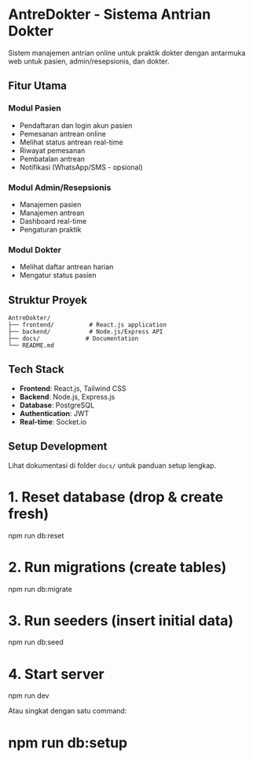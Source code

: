 # AntreDokter - Sistema Antrian Dokter

Sistem manajemen antrian online untuk praktik dokter dengan antarmuka web untuk pasien, admin/resepsionis, dan dokter.

## Fitur Utama

### Modul Pasien
- Pendaftaran dan login akun pasien
- Pemesanan antrean online
- Melihat status antrean real-time
- Riwayat pemesanan
- Pembatalan antrean
- Notifikasi (WhatsApp/SMS - opsional)

### Modul Admin/Resepsionis
- Manajemen pasien
- Manajemen antrean
- Dashboard real-time
- Pengaturan praktik

### Modul Dokter
- Melihat daftar antrean harian
- Mengatur status pasien

## Struktur Proyek

```
AntreDokter/
├── frontend/          # React.js application
├── backend/           # Node.js/Express API
├── docs/             # Documentation
└── README.md
```

## Tech Stack

- **Frontend**: React.js, Tailwind CSS
- **Backend**: Node.js, Express.js
- **Database**: PostgreSQL
- **Authentication**: JWT
- **Real-time**: Socket.io

## Setup Development

Lihat dokumentasi di folder `docs/` untuk panduan setup lengkap.

# 1. Reset database (drop & create fresh)
  npm run db:reset

  # 2. Run migrations (create tables)
  npm run db:migrate

  # 3. Run seeders (insert initial data)
  npm run db:seed

  # 4. Start server
  npm run dev

  Atau singkat dengan satu command:
  # npm run db:setup